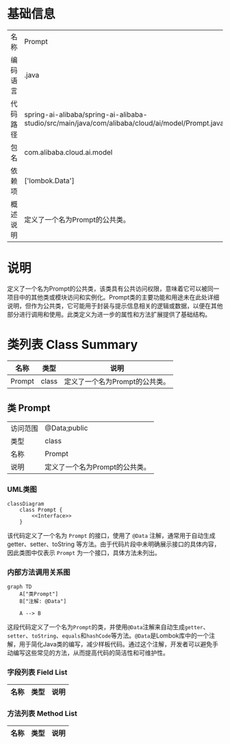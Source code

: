 # 基础信息

|      |      |
|------|------|
| 名称 | Prompt |
| 编码语言 | .java |
| 代码路径 | spring-ai-alibaba/spring-ai-alibaba-studio/src/main/java/com/alibaba/cloud/ai/model/Prompt.java |
| 包名 | com.alibaba.cloud.ai.model |
| 依赖项 | ['lombok.Data'] |
| 概述说明 | 定义了一个名为Prompt的公共类。 |

# 说明

定义了一个名为Prompt的公共类，该类具有公共访问权限，意味着它可以被同一项目中的其他类或模块访问和实例化。Prompt类的主要功能和用途未在此处详细说明，但作为公共类，它可能用于封装与提示信息相关的逻辑或数据，以便在其他部分进行调用和使用。此类定义为进一步的属性和方法扩展提供了基础结构。

# 类列表 Class Summary

| 名称   | 类型  | 说明 |
|-------|------|-------------|
| Prompt | class | 定义了一个名为Prompt的公共类。 |



## 类 Prompt

|      |      |
|------|------|
| 访问范围 | @Data;public |
| 类型 | class |
| 名称 | Prompt |
| 说明 | 定义了一个名为Prompt的公共类。 |


### UML类图

```mermaid
classDiagram
    class Prompt {
        <<Interface>>
    }
```

该代码定义了一个名为 `Prompt` 的接口，使用了 `@Data` 注解，通常用于自动生成 getter、setter、toString 等方法。由于代码片段中未明确展示接口的具体内容，因此类图中仅表示 `Prompt` 为一个接口，具体方法未列出。


### 内部方法调用关系图

```mermaid
graph TD
    A["类Prompt"]
    B["注解: @Data"]

    A --> B
```

这段代码定义了一个名为`Prompt`的类，并使用`@Data`注解来自动生成`getter`、`setter`、`toString`、`equals`和`hashCode`等方法。`@Data`是Lombok库中的一个注解，用于简化Java类的编写，减少样板代码。通过这个注解，开发者可以避免手动编写这些常见的方法，从而提高代码的简洁性和可维护性。

### 字段列表 Field List

| 名称  | 类型  | 说明 |
|-------|-------|------|

### 方法列表 Method List

| 名称  | 类型  | 说明 |
|-------|-------|------|




